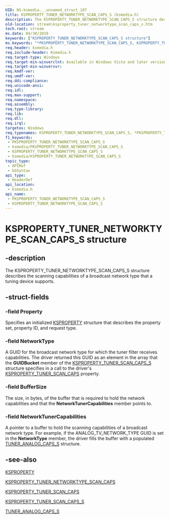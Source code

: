 ```yaml
---
UID: NS:ksmedia.__unnamed_struct_107
title: KSPROPERTY_TUNER_NETWORKTYPE_SCAN_CAPS_S (ksmedia.h)
description: The KSPROPERTY_TUNER_NETWORKTYPE_SCAN_CAPS_S structure describes the scanning capabilities of a broadcast network type that a tuning device supports.
old-location: stream\ksproperty_tuner_networktype_scan_caps_s.htm
tech.root: stream
ms.date: 04/30/2019
keywords: ["KSPROPERTY_TUNER_NETWORKTYPE_SCAN_CAPS_S structure"]
ms.keywords: "*PKSPROPERTY_TUNER_NETWORKTYPE_SCAN_CAPS_S, KSPROPERTY_TUNER_NETWORKTYPE_SCAN_CAPS_S, KSPROPERTY_TUNER_NETWORKTYPE_SCAN_CAPS_S structure [Streaming Media Devices], PKSPROPERTY_TUNER_NETWORKTYPE_SCAN_CAPS_S, PKSPROPERTY_TUNER_NETWORKTYPE_SCAN_CAPS_S structure pointer [Streaming Media Devices], ksmedia/KSPROPERTY_TUNER_NETWORKTYPE_SCAN_CAPS_S, ksmedia/PKSPROPERTY_TUNER_NETWORKTYPE_SCAN_CAPS_S, stream.ksproperty_tuner_networktype_scan_caps_s, vidcapstruct_7ffc22b0-3a65-449e-a0cb-6816a99738d6.xml"
req.header: ksmedia.h
req.include-header: Ksmedia.h
req.target-type: Windows
req.target-min-winverclnt: Available in Windows Vista and later versions of the operating system.
req.target-min-winversvr: 
req.kmdf-ver: 
req.umdf-ver: 
req.ddi-compliance: 
req.unicode-ansi: 
req.idl: 
req.max-support: 
req.namespace: 
req.assembly: 
req.type-library: 
req.lib: 
req.dll: 
req.irql: 
targetos: Windows
req.typenames: KSPROPERTY_TUNER_NETWORKTYPE_SCAN_CAPS_S, *PKSPROPERTY_TUNER_NETWORKTYPE_SCAN_CAPS_S
f1_keywords:
 - PKSPROPERTY_TUNER_NETWORKTYPE_SCAN_CAPS_S
 - ksmedia/PKSPROPERTY_TUNER_NETWORKTYPE_SCAN_CAPS_S
 - KSPROPERTY_TUNER_NETWORKTYPE_SCAN_CAPS_S
 - ksmedia/KSPROPERTY_TUNER_NETWORKTYPE_SCAN_CAPS_S
topic_type:
 - APIRef
 - kbSyntax
api_type:
 - HeaderDef
api_location:
 - ksmedia.h
api_name:
 - PKSPROPERTY_TUNER_NETWORKTYPE_SCAN_CAPS_S
 - KSPROPERTY_TUNER_NETWORKTYPE_SCAN_CAPS_S
---
```


# KSPROPERTY_TUNER_NETWORKTYPE_SCAN_CAPS_S structure


## -description

The KSPROPERTY_TUNER_NETWORKTYPE_SCAN_CAPS_S structure describes the scanning capabilities of a broadcast network type that a tuning device supports.

## -struct-fields

### -field Property

Specifies an initialized <a href="/windows-hardware/drivers/stream/ksproperty-structure">KSPROPERTY</a> structure that describes the property set, property ID, and request type.

### -field NetworkType

A GUID for the broadcast network type for which the tuner filter receives capabilities. The driver returned this GUID as an element in the array that the <b>GUIDBucket</b> member of the <a href="/windows-hardware/drivers/ddi/ksmedia/ns-ksmedia-ksproperty_tuner_scan_caps_s">KSPROPERTY_TUNER_SCAN_CAPS_S</a> structure specifies in a call to the driver's <a href="/windows-hardware/drivers/stream/ksproperty-tuner-scan-caps">KSPROPERTY_TUNER_SCAN_CAPS</a> property.

### -field BufferSize

The size, in bytes, of the buffer that is required to hold the network capabilities and that the <b>NetworkTunerCapabilities</b> member points to.

### -field NetworkTunerCapabilities

A pointer to a buffer to hold the scanning capabilities of a broadcast network type. For example, if the ANALOG_TV_NETWORK_TYPE GUID is set in the <b>NetworkType</b> member, the driver fills the buffer with a populated <a href="/windows-hardware/drivers/ddi/ksmedia/ns-ksmedia-tuner_analog_caps_s">TUNER_ANALOG_CAPS_S</a> structure.

## -see-also

<a href="/windows-hardware/drivers/stream/ksproperty-structure">KSPROPERTY</a>



<a href="/windows-hardware/drivers/stream/ksproperty-tuner-networktype-scan-caps">KSPROPERTY_TUNER_NETWORKTYPE_SCAN_CAPS</a>



<a href="/windows-hardware/drivers/stream/ksproperty-tuner-scan-caps">KSPROPERTY_TUNER_SCAN_CAPS</a>



<a href="/windows-hardware/drivers/ddi/ksmedia/ns-ksmedia-ksproperty_tuner_scan_caps_s">KSPROPERTY_TUNER_SCAN_CAPS_S</a>



<a href="/windows-hardware/drivers/ddi/ksmedia/ns-ksmedia-tuner_analog_caps_s">TUNER_ANALOG_CAPS_S</a>

